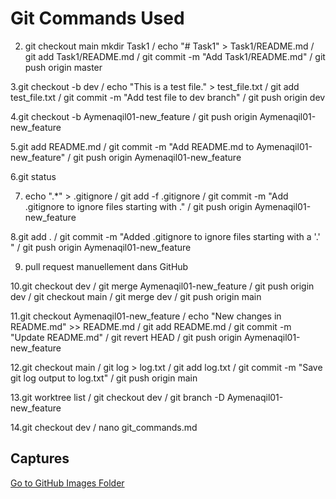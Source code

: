 # Git Commands Used 
2. git checkout main 
mkdir Task1 /
echo "# Task1" > Task1/README.md /
git add Task1/README.md /
git commit -m "Add Task1/README.md" /
git push origin master 

3.git checkout -b dev /
echo "This is a test file." > test_file.txt /
git add test_file.txt /
git commit -m "Add test file to dev branch" /
git push origin dev 

4.git checkout -b Aymenaqil01-new_feature /
git push origin Aymenaqil01-new_feature 

5.git add README.md /
git commit -m "Add README.md to Aymenaqil01-new_feature" /
git push origin Aymenaqil01-new_feature 

6.git status

7. echo ".*" > .gitignore /
git add -f .gitignore /
git commit -m "Add .gitignore to ignore files starting with ." /
git push origin Aymenaqil01-new_feature 

8.git add . /
git commit -m "Added .gitignore to ignore files starting with a '.' " /
git push origin Aymenaqil01-new_feature 

9. pull request manuellement dans GitHub

10.git checkout dev /
git merge Aymenaqil01-new_feature /
git push origin dev / 
git checkout main / 
git merge dev /
git push origin main 

11.git checkout Aymenaqil01-new_feature /
echo "New changes in README.md" >> README.md /
git add README.md /
git commit -m "Update README.md" /
git revert HEAD /
git push origin Aymenaqil01-new_feature 

12.git checkout main /
git log > log.txt /
git add log.txt /
git commit -m "Save git log output to log.txt" /
git push origin main 

13.git worktree list /
git checkout dev /
git branch -D Aymenaqil01-new_feature 

14.git checkout dev /
nano git_commands.md 
<h2>Captures</h2>
<a href="https://github.com/Aymenaqil01/Devops/tree/main/images" target="_blank">Go to GitHub Images Folder</a>
